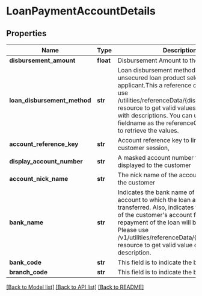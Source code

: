 # LoanPaymentAccountDetails

## Properties
Name | Type | Description | Notes
------------ | ------------- | ------------- | -------------
**disbursement_amount** | **float** | Disbursement Amount to the applicant | [optional] 
**loan_disbursement_method** | **str** | Loan disbursement method for the unsecured loan product selected by the applicant.This a reference data field. Please use /utilities/referenceData/{disbursementType} resource to get valid values of this field with descriptions. You can use the fieldname as the referenceCode parameter to retrieve the values. | [optional] 
**account_reference_key** | **str** | Account reference key to link account in a customer session, | [optional] 
**display_account_number** | **str** | A masked account number that can be displayed to the customer | [optional] 
**account_nick_name** | **str** | The nick name of the account assigned by the customer | [optional] 
**bank_name** | **str** | Indicates the bank name of the customer&#x27;s account to which the loan amount will be transferred. Also, indicates the bank name of the customer&#x27;s account from which the repayment of the loan will be debited. Please use /v1/utilities/referenceData/{bankName} resource to get valid value of this field with description. | [optional] 
**bank_code** | **str** | This field is to indicate the bank code. | [optional] 
**branch_code** | **str** | This field is to indicate the branch code. | [optional] 

[[Back to Model list]](../README.md#documentation-for-models) [[Back to API list]](../README.md#documentation-for-api-endpoints) [[Back to README]](../README.md)

